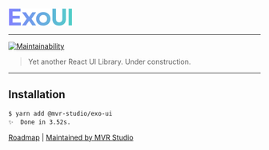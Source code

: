#

![ExoUI Logo](logo.png)

---

[![Maintainability](https://api.codeclimate.com/v1/badges/a33d25100f6a14071f78/maintainability)](https://codeclimate.com/github/mvr-studio/exo-ui/maintainability)

> Yet another React UI Library. Under construction.

---

## Installation

```sh
$ yarn add @mvr-studio/exo-ui
✨  Done in 3.52s.
```

[Roadmap](https://github.com/orgs/mvr-studio/projects/1/views/1) |
[Maintained by MVR Studio](https://mvr.studio)
